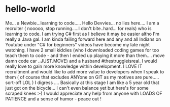 # hello-world
Me... a Newbie...learning to code.....
Hello Devvies... no lies here.... I am a recruiter ( nooooo, stop running.....I don't bite..hard... for reals) who is learning to code. I am trying C# first as I believe it may be easier altho I'm really a Java gal. I am kinda failing forward here and any and all Indians on Youtube under "C# for beginners" videos have become my late night watching. I have 2 small kiddies (who I downloaded coding games for too teach them to code - and then I ended up playing it more than them.... move damn code car ..JUST.MOVE) and a husband #thestruggleisreal. I would really love to gain more knowledge within development. I LOVE IT recruitment and would like to add more value to developers when I speak to them ( of course that excludes ANYone on GIT as my motives are pure..... sort-off LOL ) I digress .... Basically at this stage I am like a 5 year old that just got on the bicycle... I can't even balance yet but here's for some scraped knees :-) 
I would appreciate any help from anyone with LOADS OF PATIENCE and a sense of humor - peace out !
